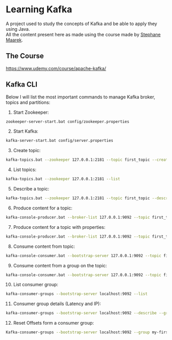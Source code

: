 # Learning Kafka

A project used to study the concepts of Kafka and be able to apply they using Java.<br/>
All the content present here as made using the course made by <a href="https://www.linkedin.com/in/stephanemaarek/">Stephane Maarek</a>.

## The Course
<a href="https://www.udemy.com/course/apache-kafka/">https://www.udemy.com/course/apache-kafka/</a>

## Kafka CLI

Below I will list the most important commands to manage Kafka broker, topics and partitions:

1. Start Zookeeper:
```bash
zookeeper-server-start.bat config/zookeeper.properties
```
	
2. Start Kafka:
```bash
kafka-server-start.bat config/server.properties
```
	
3. Create topic:
```bash
kafka-topics.bat --zookeeper 127.0.0.1:2181 --topic first_topic --create --partitions 3 --replication-factor 1
```

4. List topics:
```bash
kafka-topics.bat --zookeeper 127.0.0.1:2181 --list
```

5. Describe a topic:
```bash
kafka-topics.bat --zookeeper 127.0.0.1:2181 --topic first_topic --describe
```

6. Produce content for a topic:
```bash
kafka-console-producer.bat --broker-list 127.0.0.1:9092 --topic first_topic
```

7. Produce content for a topic with properties:
```bash
kafka-console-producer.bat --broker-list 127.0.0.1:9092 --topic first_topic --producer-property acks=all
```

8. Consume content from topic:
```bash
kafka-console-consumer.bat --bootstrap-server 127.0.0.1:9092 --topic first_topic
```

9. Consume content from a group on the topic:
```bash
kafka-console-consumer.bat --bootstrap-server 127.0.0.1:9092 --topic first_topic --group my-first-application
```

10. List consumer group:
```bash
kafka-consumer-groups --bootstrap-server localhost:9092 --list
```

11. Consumer group details (Latency and IP):
```bash
kafka-consumer-groups --bootstrap-server localhost:9092 --describe --group my-first-application
```

12. Reset Offsets form a consumer group:
```bash
Kafka-consumer-groups --bootstrap-server localhost:9092 --group my-first-application --reset-offsets --to-earliest --execute --topic first_topic
```
